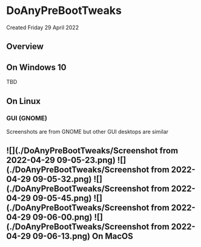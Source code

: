# DoAnyPreBootTweaks
Created Friday 29 April 2022

Overview
--------

On Windows 10
-------------

TBD

On Linux
--------

### GUI (GNOME)

Screenshots are from GNOME but other GUI desktops are similar

![](./DoAnyPreBootTweaks/Screenshot from 2022-04-29 09-05-23.png)
![](./DoAnyPreBootTweaks/Screenshot from 2022-04-29 09-05-32.png)
![](./DoAnyPreBootTweaks/Screenshot from 2022-04-29 09-05-45.png)
![](./DoAnyPreBootTweaks/Screenshot from 2022-04-29 09-06-00.png)
![](./DoAnyPreBootTweaks/Screenshot from 2022-04-29 09-06-13.png)
On MacOS
--------

